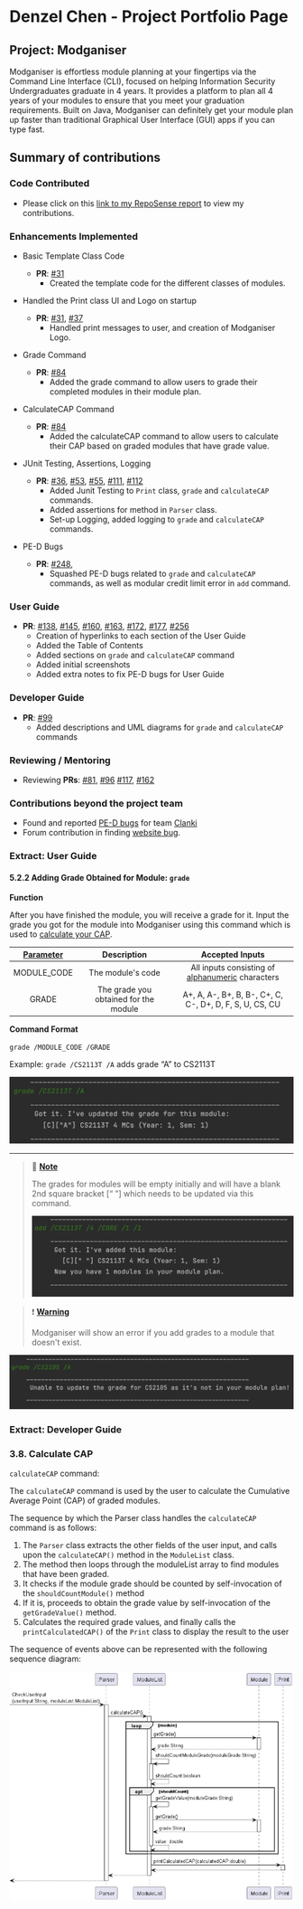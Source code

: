 # Denzel Chen - Project Portfolio Page

## Project: Modganiser

Modganiser is effortless module planning at your fingertips via the Command Line Interface (CLI), focused on helping
Information Security Undergraduates graduate in 4 years. It provides a platform to plan all 4 years of your modules
to ensure that you meet your graduation requirements.
Built on Java, Modganiser can definitely get your module plan up faster than traditional Graphical User Interface (GUI)
apps if you can type fast.

## Summary of contributions

### Code Contributed
* Please click on this [link to my RepoSense report](https://nus-cs2113-ay2223s2.github.io/tp-dashboard/?search=denzelcjy&breakdown=true&sort=groupTitle%20dsc&sortWithin=title&since=2023-02-17&timeframe=commit&mergegroup=&groupSelect=groupByRepos&checkedFileTypes=docs~functional-code~test-code~other) to view my contributions.

### Enhancements Implemented
* Basic Template Class Code
    * **PR**: [#31](https://github.com/AY2223S2-CS2113T-T09-4/tp/pull/31)
      * Created the template code for the different classes of modules.

* Handled the Print class UI and Logo on startup
    * **PR**: [#31](https://github.com/AY2223S2-CS2113T-T09-4/tp/pull/31), [#37](https://github.com/AY2223S2-CS2113T-T09-4/tp/pull/37) 
      * Handled print messages to user, and creation of Modganiser Logo.

* Grade Command
    * **PR**: [#84](https://github.com/AY2223S2-CS2113T-T09-4/tp/pull/84)
      * Added the grade command to allow users to grade their completed modules in their module plan.

* CalculateCAP Command
    * **PR**: [#84](https://github.com/AY2223S2-CS2113T-T09-4/tp/pull/84)
      * Added the calculateCAP command to allow users to calculate their CAP based on graded modules that have grade value.

* JUnit Testing, Assertions, Logging
    * **PR**: [#36](https://github.com/AY2223S2-CS2113T-T09-4/tp/pull/36), [#53](https://github.com/AY2223S2-CS2113T-T09-4/tp/pull/53), [#55](https://github.com/AY2223S2-CS2113T-T09-4/tp/pull/55), [#111](https://github.com/AY2223S2-CS2113T-T09-4/tp/pull/111), [#112](https://github.com/AY2223S2-CS2113T-T09-4/tp/pull/112)
      * Added Junit Testing to `Print` class,  `grade` and `calculateCAP` commands.
      * Added assertions for method in `Parser` class.
      * Set-up Logging, added logging to `grade` and `calculateCAP` commands.

* PE-D Bugs
    * **PR**: [#248](https://github.com/AY2223S2-CS2113T-T09-4/tp/pull/248),
      * Squashed PE-D bugs related to `grade` and `calculateCAP` commands, as well as modular credit limit error in `add` command.

<div style="page-break-after: always;"></div>

### User Guide
* **PR**: [#138](https://github.com/AY2223S2-CS2113T-T09-4/tp/pull/138), [#145](https://github.com/AY2223S2-CS2113T-T09-4/tp/pull/145), [#160](https://github.com/AY2223S2-CS2113T-T09-4/tp/pull/160), [#163](https://github.com/AY2223S2-CS2113T-T09-4/tp/pull/163), [#172](https://github.com/AY2223S2-CS2113T-T09-4/tp/pull/172), [#177](https://github.com/AY2223S2-CS2113T-T09-4/tp/pull/177), [#256](https://github.com/AY2223S2-CS2113T-T09-4/tp/pull/256)
  * Creation of hyperlinks to each section of the User Guide
  * Added the Table of Contents
  * Added sections on `grade` and `calculateCAP` command
  * Added initial screenshots
  * Added extra notes to fix PE-D bugs for User Guide

### Developer Guide
* **PR**: [#99](https://github.com/AY2223S2-CS2113T-T09-4/tp/pull/99)
  * Added descriptions and UML diagrams for `grade` and `calculateCAP` commands

### Reviewing / Mentoring
* Reviewing **PRs**: [#81](https://github.com/AY2223S2-CS2113T-T09-4/tp/pull/81), [#96](https://github.com/AY2223S2-CS2113T-T09-4/tp/pull/96) [#117](https://github.com/AY2223S2-CS2113T-T09-4/tp/pull/117), [#162](https://github.com/AY2223S2-CS2113T-T09-4/tp/pull/162)

### Contributions beyond the project team
* Found and reported [PE-D bugs](https://github.com/denzelcjy/ped/issues) for team [Clanki](https://github.com/AY2223S2-CS2113-T15-4/tp)
* Forum contribution in finding [website bug](https://github.com/nus-cs2113-AY2223S2/forum/issues/23).

### Extract: User Guide
#### 5.2.2 Adding Grade Obtained for Module: `grade`
**Function**

After you have finished the module, you will receive a grade for it. Input the grade you got for the module into Modganiser using this command which is used to [calculate your CAP](https://ay2223s2-cs2113t-t09-4.github.io/tp/UserGuide.html#542-calculating-your-current-cap-calculatecap).

| [Parameter](https://ay2223s2-cs2113t-t09-4.github.io/tp/UserGuide.html#8-glossary) |              Description              |                     Accepted Inputs                     |
|:------------------------:|:-------------------------------------:|:-------------------------------------------------------:|
|       MODULE_CODE        |           The module's code           | All inputs consisting of [alphanumeric](https://ay2223s2-cs2113t-t09-4.github.io/tp/UserGuide.html#8-glossary) characters                       |
|          GRADE           | The grade you obtained for the module | A+, A, A-, B+, B, B-, C+, C, C-, D+, D, F, S, U, CS, CU |

**Command Format**

`grade /MODULE_CODE /GRADE`

Example: `grade /CS2113T /A` adds grade “A” to CS2113T

![GradeCommand](../UG_Screenshots/InputGrade.png)

---

> 📓 [**Note**](https://ay2223s2-cs2113t-t09-4.github.io/tp/UserGuide.html#31-special-notations)
>
> The grades for modules will be empty initially and will have a blank 2nd square bracket [“ ”] which needs to be updated via this command.
>
> ![gradeEmpty](../UG_Screenshots/AddingAModule.png)


>❗ [**Warning**](https://ay2223s2-cs2113t-t09-4.github.io/tp/UserGuide.html#31-special-notations)
>
> Modganiser will show an error if you add grades to a module that doesn't exist.
>
![GradeCommand](../UG_Screenshots/Grade_Module_Not_In_List.png)

### Extract: Developer Guide
### 3.8. Calculate CAP

`calculateCAP` command:

The `calculateCAP` command is used by the user to calculate the Cumulative Average Point (CAP) of graded modules.

The sequence by which the Parser class handles the `calculateCAP` command is as follows:
1) The `Parser` class extracts the other fields of the user input, and calls upon the `calculateCAP()` method
   in the `ModuleList` class.
2) The method then loops through the moduleList array to find modules that have been graded.
3) It checks if the module grade should be counted by self-invocation of the `shouldCountModule()` method
4) If it is, proceeds to obtain the grade value by self-invocation of the `getGradeValue()` method.
5) Calculates the required grade values, and finally calls the `printCalculatedCAP()` of the `Print` class to display
   the result to the user

The sequence of events above can be represented with the following sequence diagram:

![calculateCAP](../diagrams/CalculateCAP.png)